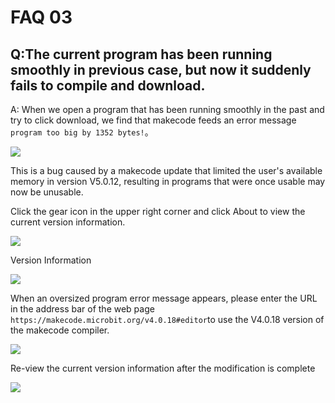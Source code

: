 ﻿# FAQ 03
## Q:The current program has been running smoothly in previous case, but now it suddenly fails to compile and download.
A: When we open a program that has been running smoothly in the past and try to click download, we find that makecode feeds an error message `program too big by 1352 bytes!`。

![](https://wiki-media-ef.oss-cn-hongkong.aliyuncs.com//images/FAQ-microbit-03-01.png)

This is a bug caused by a makecode update that limited the user's available memory in version V5.0.12, resulting in programs that were once usable may now be unusable.

Click the gear icon in the upper right corner and click About to view the current version information.

![](https://wiki-media-ef.oss-cn-hongkong.aliyuncs.com//images/FAQ-microbit-03-02.png)

Version Information

![](https://wiki-media-ef.oss-cn-hongkong.aliyuncs.com//images/FAQ-microbit-03-03.png)

When an oversized program error message appears, please enter the URL in the address bar of the web page `https://makecode.microbit.org/v4.0.18#editor`to use the V4.0.18 version of the makecode compiler.

![](https://wiki-media-ef.oss-cn-hongkong.aliyuncs.com//images/FAQ-microbit-03-04.png)

Re-view the current version information after the modification is complete

![](https://wiki-media-ef.oss-cn-hongkong.aliyuncs.com//images/FAQ-microbit-03-05.png)









